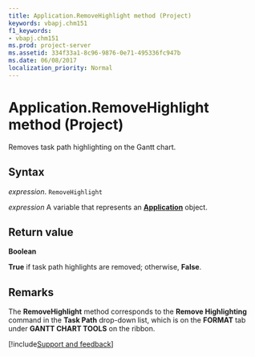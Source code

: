 ```yaml
---
title: Application.RemoveHighlight method (Project)
keywords: vbapj.chm151
f1_keywords:
- vbapj.chm151
ms.prod: project-server
ms.assetid: 334f33a1-8c96-9876-0e71-495336fc947b
ms.date: 06/08/2017
localization_priority: Normal
---
```



# Application.RemoveHighlight method (Project)
Removes task path highlighting on the Gantt chart.

## Syntax

_expression_. `RemoveHighlight`

_expression_ A variable that represents an **[Application](Project.Application.md)** object.


## Return value

 **Boolean**

 **True** if task path highlights are removed; otherwise, **False**.


## Remarks

The  **RemoveHighlight** method corresponds to the **Remove Highlighting** command in the **Task Path** drop-down list, which is on the **FORMAT** tab under **GANTT CHART TOOLS** on the ribbon.

[!include[Support and feedback](~/includes/feedback-boilerplate.md)]